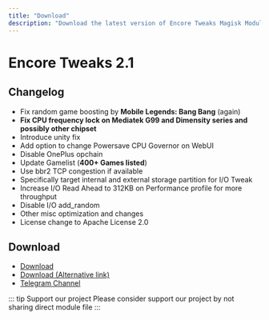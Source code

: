 ```yaml
---
title: "Download"
description: "Download the latest version of Encore Tweaks Magisk Module here"
---
```


# Encore Tweaks 2.1

## Changelog
- Fix random game boosting by **Mobile Legends: Bang Bang** (again)
- **Fix CPU frequency lock on Mediatek G99 and Dimensity series and possibly other chipset**
- Introduce unity fix
- Add option to change Powersave CPU Governor on WebUI
- Disable OnePlus opchain
- Update Gamelist (**400+ Games listed**)
- Use bbr2 TCP congestion if available
- Specifically target internal and external storage partition for I/O Tweak
- Increase I/O Read Ahead to 312KB on Performance profile for more throughput
- Disable I/O add_random
- Other misc optimization and changes
- License change to Apache License 2.0

## Download
- [Download](https://shrinkme.ink/s7yL5W)
- [Download (Alternative link)](https://sfl.gl/auCiIWF6)
- [Telegram Channel](https://rem01schannel.t.me)

::: tip Support our project
Please consider support our project by not sharing direct module file
:::
